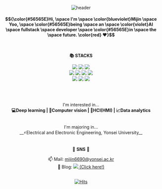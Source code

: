 <div align="center">
  
![header](https://capsule-render.vercel.app/api?type=wave&&color=0:FFCCCC,777777:CD99FF&height=200&section=header&text=♥%20Mijin%20Yoo%20♥&fontSize=70&stroke=FFFFFF&fontColor=0000&fontAlignY=30)
#### $${\color{#56565E}Hi, \space I'm \space \color{blueviolet}Mijin \space Yoo, \space \color{#56565E}being \space an \space \color{violet}AI \space fullstack \space developer \space \color{#56565E}in \space the \space future. \color{red} ❤️}$$

<br>

__📚 STACKS__

  <img src="https://img.shields.io/badge/python-3776AB?style=for-the-badge&logo=python&logoColor=white"> 
  <img src="https://img.shields.io/badge/c++-00599C?style=for-the-badge&logo=c%2B%2B&logoColor=white">
  <img src="https://img.shields.io/badge/PyTorch-%23EE4C2C.svg?style=for-the-badge&logo=PyTorch&logoColor=white">
  <br>
  <img src="https://img.shields.io/badge/linux-FCC624?style=for-the-badge&logo=linux&logoColor=black"> 
  <img src="https://img.shields.io/badge/Ubuntu-E95420?style=for-the-badge&logo=ubuntu&logoColor=white">
  <img src="https://img.shields.io/badge/Anaconda-%2344A833.svg?style=for-the-badge&logo=anaconda&logoColor=white">
  <img src="https://img.shields.io/badge/git-F05032?style=for-the-badge&logo=git&logoColor=white">
  <br>
  <img src="https://img.shields.io/badge/numpy-%23013243.svg?style=for-the-badge&logo=numpy&logoColor=white">
  <img src="https://img.shields.io/badge/pandas-%23150458.svg?style=for-the-badge&logo=pandas&logoColor=white">
  <img src="https://img.shields.io/badge/opencv-%23white.svg?style=for-the-badge&logo=opencv&logoColor=white">
  

  
  <br>
  <br>  
  <br>
</div>

<div align="center">

<br>

I'm interested in...
<br>
__💻Deep learning | 👀Computer vision | 🚀HCI(HMI) | 📈Data analytics__
<br>

<br>
I'm majoring in...
<br>
__⚡Electrical and Electronic Engineering, Yonsei University__

<br>
<br>

🎨 __SNS__ 🎨

📫 Mail: mijin6690@yonsei.ac.kr
<br>
🔗 Blog:
<a href="https://yoomimi.tistory.com">
		<img src="https://img.shields.io/badge/Blog-FF9800?style=flat&logo=Blogger&logoColor=white" /> (Click here!)
<br>
<br>

[![Hits](https://hits.seeyoufarm.com/api/count/incr/badge.svg?url=https%3A%2F%2Fgithub.com%2Fyoomimi%2Fhit-counter&count_bg=%23555555&title_bg=%23C400FF&icon=github.svg&icon_color=%23E7E7E7&title=%EB%B0%A9%EB%AC%B8%EC%9E%90&edge_flat=false)](https://hits.seeyoufarm.com)
<br>
</div>
